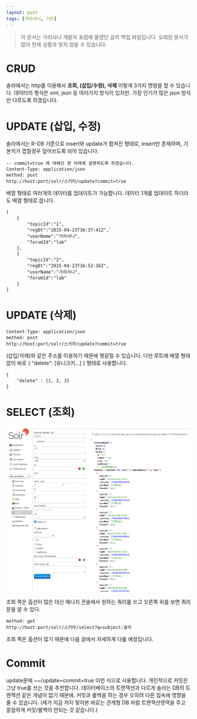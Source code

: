 ```yaml
---
layout: post
tags: [가리사니, 기타]
---
```


> 이 문서는 가리사니 개발자 포럼에 올렸던 글의 백업 파일입니다.
오래된 문서가 많아 현재 상황과 맞지 않을 수 있습니다.

# CRUD
솔라에서는 http를 이용해서 **조회, (삽입/수정), 삭제** 이렇게 3가지 명령을 할 수 있습니다.
데이터의 형식은 xml, json 등 여러가지 방식이 있지만.
가장 인기가 많은 json 방식만 다루도록 하겠습니다.

# UPDATE (삽입, 수정)
솔라에서는 R-DB 기준으로 insert와 update가 합쳐진 형태로, insert만 존재하며, 기본키가 겹칠경우 덮어쓰도록 되어 있습니다.
```
-- commit=true 에 대해선 맨 아래에 설명하도록 하겠습니다.
Content-Type: application/json
method: post
http://host:port/solr/스키마/update?commit=true
```
배열 형태로 여러개의 데이터를 업데이트가 가능합니다.
데이터 1개를 업데이트 하더라도 배열 형태로 씁니다.
```
[
    {
        "topicId":"1",
        "regDt":"2015-04-23T16:37:41Z",`
        "userName":"가리사니",
        "forumId":"lab"
    },
    {
        "topicId":"2",
        "regDt":"2015-04-23T16:52:16Z",
        "userName":"가리사니",
        "forumId":"lab"
    }
]
```

# UPDATE (삭제)
```
Content-Type: application/json
method: post
http://host:port/solr/스키마/update?commit=true
```
(삽입/삭제)와 같은 주소를 이용하기 때문에 헷갈릴 수 있습니다.
다만 루트에 배열 형태 없이 바로 { "delete": [유니크키...] } 형태로 사용합니다.
```
{
    "delete" : [1, 2, 3]
}
```


# SELECT (조회)

![설명](/file/forum/a874704f-950d-4b7e-9395-b5b795beaa61.png)

조회 쪽은 옵션이 많은 대신 매니지 콘솔에서 원하는 쿼리를 쓰고 오른쪽 위를 보면 쿼리문을 알 수 있다.

```
method: get
http://host:port/solr/스키마/select?q=subject:솔라
```
조회 쪽은 옵션이 많기 때문에 다음 글에서 자세하게 다룰 예정입니다.


# Commit
update문에 ~~/update=commit=true 이런 식으로 사용합니다.
개인적으로 커밋은 그냥 true를 쓰는 것을 추천합니다.
데이터베이스의 트랜잭션과 다르게 솔라는 DB의 트랜잭션 같은 개념이 없기 때문에.
커밋과 롤백을 하는 경우 오히려 다른 접속에 영향을 줄 수 있습니다.
(제가 지금 까지 찾아본 바로는 관계형 DB 처럼 트랜잭션영역을 주고 깔끔하게 커밋/롤백이 안되는 것 같습니다.)